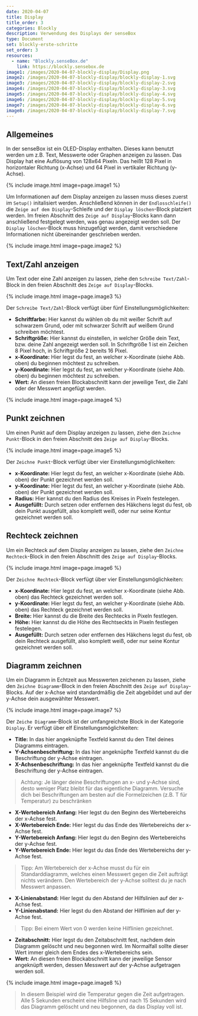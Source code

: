 ```yaml
---
date: 2020-04-07
title: Display  
title_order: 3
categories: Blockly
description: Verwendung des Displays der senseBox
type: Document
set: blockly-erste-schritte
set_order: 3
resources:
  - name: "Blockly.senseBox.de"
    link: https://blockly.sensebox.de
image1: /images/2020-04-07-blockly-display/Display.png 
image2: /images/2020-04-07-blockly-display/blockly-display-1.svg
image3: /images/2020-04-07-blockly-display/blockly-display-2.svg
image4: /images/2020-04-07-blockly-display/blockly-display-3.svg
image5: /images/2020-04-07-blockly-display/blockly-display-4.svg
image6: /images/2020-04-07-blockly-display/blockly-display-5.svg
image7: /images/2020-04-07-blockly-display/blockly-display-6.svg
image8: /images/2020-04-07-blockly-display/blockly-display-7.svg
---
```

## Allgemeines
In der senseBox ist ein OLED-Display enthalten. Dieses kann benutzt werden um z.B. Text, Messwerte oder Graphen anzeigen zu lassen.
Das Display hat eine Auflösung von 128x64 Pixeln. Das heißt 128 Pixel in horizontaler Richtung (x-Achse) und 64 Pixel in vertikaler Richtung (y-Achse). 

{% include image.html image=page.image1 %}

Um Informationen auf dem Display anzeigen zu lassen muss dieses zuerst im `Setup()` initalisiert werden. Anschließend können in der `Endlosschleife()` die `Zeige auf dem Display`-Schleife und der `Display löschen`-Block platziert werden. Im freien Abschnitt des `Zeige auf Display`-Blocks kann dann anschließend festgelegt werden, was genau angezeigt werden soll. Der `Display löschen`-Block muss hinzugefügt werden, damit verschiedene Informationen nicht übereinander geschrieben werden.

{% include image.html image=page.image2 %}

## Text/Zahl anzeigen
Um Text oder eine Zahl anzeigen zu lassen, ziehe den `Schreibe Text/Zahl`-Block in den freien Abschnitt des `Zeige auf Display`-Blocks.

{% include image.html image=page.image3 %}

Der `Schreibe Text/Zahl`-Block verfügt über fünf Einstellungsmöglichkeiten:
* **Schriftfarbe:** Hier kannst du wählen ob du mit weißer Schrift auf schwarzem Grund, oder mit schwarzer Schrift auf weißem Grund schreiben möchtest.
* **Schriftgröße:** Hier kannst du einstellen, in welcher Größe dein Text, bzw. deine Zahl angezeigt werden soll. In Schriftgröße 1 ist ein Zeichen 8 Pixel hoch, in Schriftgröße 2 bereits 16 Pixel.
* **x-Koordinate:** Hier legst du fest, an welcher x-Koordinate (siehe Abb. oben) du beginnen möchtest zu schreiben.
* **y-Koordinate:** Hier legst du fest, an welcher y-Koordinate (siehe Abb. oben) du beginnen möchtest zu schreiben.
* **Wert:** An diesen freien Blockabschnitt kann der jeweilige Text, die Zahl oder der Messwert angefügt werden.

{% include image.html image=page.image4 %}

## Punkt zeichnen
Um einen Punkt auf dem Display anzeigen zu lassen, ziehe den `Zeichne Punkt`-Block in den freien Abschnitt des `Zeige auf Display`-Blocks.

{% include image.html image=page.image5 %}

Der `Zeichne Punkt`-Block verfügt über vier Einstellungsmöglichkeiten:
* **x-Koordinate:** Hier legst du fest, an welcher x-Koordinate (siehe Abb. oben) der Punkt gezeichnet werden soll.
* **y-Koordinate:** Hier legst du fest, an welcher y-Koordinate (siehe Abb. oben) der Punkt gezeichnet werden soll.
* **Radius:**  Hier kannst du den Radius des Kreises in Pixeln festelegen.
* **Ausgefüllt:** Durch setzen oder entfernen des Häkchens legst du fest, ob dein Punkt ausgefüllt, also komplett weiß, oder nur seine Kontur gezeichnet werden soll.

## Rechteck zeichnen
Um ein Rechteck auf dem Display anzeigen zu lassen, ziehe den `Zeichne Rechteck`-Block in den freien Abschnitt des `Zeige auf Display`-Blocks.

{% include image.html image=page.image6 %}

Der `Zeichne Rechteck`-Block verfügt über vier Einstellungsmöglichkeiten:
* **x-Koordinate:** Hier legst du fest, an welcher x-Koordinate (siehe Abb. oben) das Rechteck gezeichnet werden soll.
* **y-Koordinate:** Hier legst du fest, an welcher y-Koordinate (siehe Abb. oben) das Rechteck gezeichnet werden soll.
* **Breite:**  Hier kannst du die Breite des Rechtecks in Pixeln festlegen.
* **Höhe:**  Hier kannst du die Höhe des Rechtseckts in Pixeln festlegen festelegen.
* **Ausgefüllt:** Durch setzen oder entfernen des Häkchens legst du fest, ob dein Rechteck ausgefüllt, also komplett weiß, oder nur seine Kontur gezeichnet werden soll.

## Diagramm zeichnen
Um ein Diagramm in Echtzeit aus Messwerten zeichenen zu lassen, ziehe den `Zeichne Diagramm`-Block in den freien Abschnitt des `Zeige auf Display`-Blocks. Auf der x-Achse wird standardmäßig die Zeit abgebildet und auf der y-Achse dein ausgewählter Messwert.

{% include image.html image=page.image7 %}

Der `Zeiche Diagramm`-Block ist der umfangreichste Block in der Kategorie `Display`. Er verfügt über elf Einstellungsmöglichkeiten:
* **Title:** In das hier angeknüpfte Textfeld kannst du den Titel deines Diagramms eintragen.
* **Y-Achsenbeschriftung:** In das hier angeknüpfte Textfeld kannst du die Beschriftung der y-Achse eintragen. 
* **X-Achsenbeschriftung:** In das hier angeknüpfte Textfeld kannst du die Beschriftung der y-Achse eintragen.

> Achtung: Je länger deine Beschriftungen an x- und y-Achse sind, desto weniger Platz bleibt für das eigentliche Diagramm. Versuche dich bei Beschriftungen am besten auf die Formelzeichen (z.B. T für Temperatur) zu beschränken

* **X-Wertebereich Anfang:**  Hier legst du den Beginn des Wertebereichs der x-Achse fest. 
* **X-Wertebereich Ende:** Hier legst du das Ende des Wertebereichs der x-Achse fest. 
* **Y-Wertebereich Anfang:** Hier legst du den Beginn des Wertebereichs der y-Achse fest. 
* **Y-Wertebereich Ende:** Hier legst du das Ende des Wertebereichs der y-Achse fest. 

> Tipp: Am Wertebereich der x-Achse musst du für ein Standarddiagramm, welches einen Messwert gegen die Zeit aufträgt nichts verändern. Den Wertebereich der y-Achse solltest du je nach Messwert anpassen.

* **X-Linienabstand:** Hier legst du den Abstand der Hilfslinien auf der x-Achse fest. 
* **Y-Linienabstand:** Hier legst du den Abstand der Hilflinien auf der y-Achse fest.

> Tipp: Bei einem Wert von 0 werden keine Hilflinien gezeichnet. 

* **Zeitabschnitt:** Hier legst du den Zeitabschnitt fest, nachdem dein Diagramm gelöscht und neu begonnen wird. Im Normalfall sollte dieser Wert immer gleich dem Endes des x-Wertebereichs sein.
* **Wert:** An diesen freien Blockabschnitt kann der jeweilige Sensor angeknüpft werden, dessen Messwert auf der y-Achse aufgetragen werden soll.

{% include image.html image=page.image8 %}
> In diesem Beispiel wird die Temperatur gegen die Zeit aufgetragen. Alle 5 Sekunden erscheint eine Hilfsline und nach 15 Sekunden wird das Diagramm gelöscht und neu begonnen, da das Display voll ist.